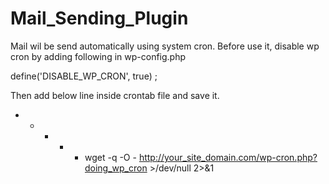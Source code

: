 # Mail_Sending_Plugin

Mail wil be send automatically using system cron.
Before use it, disable wp cron by adding following in wp-config.php

define('DISABLE_WP_CRON', true) ;

Then add below line inside crontab file and save it.

* * * * * wget -q -O - http://your_site_domain.com/wp-cron.php?doing_wp_cron >/dev/null 2>&1


